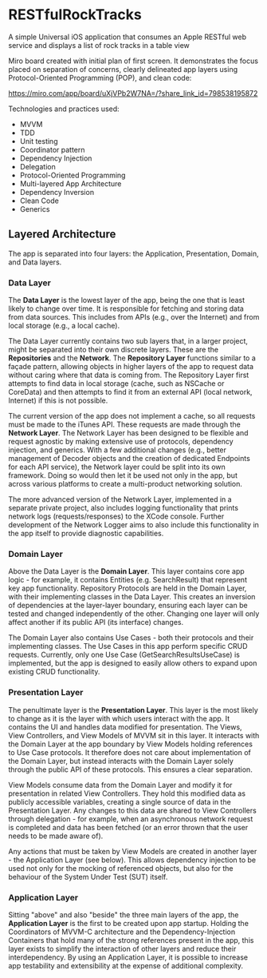 # RESTfulRockTracks
A simple Universal iOS application that consumes an Apple RESTful web service and displays a list of rock tracks in a table view

Miro board created with initial plan of first screen. It demonstrates the focus placed on separation of concerns, clearly delineated app layers using Protocol-Oriented Programming (POP), and clean code:

https://miro.com/app/board/uXjVPb2W7NA=/?share_link_id=798538195872

Technologies and practices used:
- MVVM
- TDD
- Unit testing
- Coordinator pattern
- Dependency Injection
- Delegation
- Protocol-Oriented Programming
- Multi-layered App Architecture
- Dependency Inversion
- Clean Code
- Generics

## Layered Architecture

The app is separated into four layers: the Application, Presentation, Domain, and Data layers.

### Data Layer
The **Data Layer** is the lowest layer of the app, being the one that is least likely to change over time. It is responsible for fetching and storing data from data sources. This includes from APIs (e.g., over the Internet) and from local storage (e.g., a local cache).

The Data Layer currently contains two sub layers that, in a larger project, might be separated into their own discrete layers. These are the **Repositories** and the **Network**. The **Repository Layer** functions similar to a façade pattern, allowing objects in higher layers of the app to request data without caring where that data is coming from. The Repository Layer first attempts to find data in local storage (cache, such as NSCache or CoreData) and then attempts to find it from an external API (local network, Internet) if this is not possible.

The current version of the app does not implement a cache, so all requests must be made to the iTunes API. These requests are made through the **Network Layer**. The Network Layer has been designed to be flexible and request agnostic by making extensive use of protocols, dependency injection, and generics. With a few additional changes (e.g., better management of Decoder objects and the creation of dedicated Endpoints for each API service), the Network layer could be split into its own framework. Doing so would then let it be used not only in the app, but across various platforms to create a multi-product networking solution.

The more advanced version of the Network Layer, implemented in a separate private project, also includes logging functionality that prints network logs (requests/responses) to the XCode console. Further development of the Network Logger aims to also include this functionality in the app itself to provide diagnostic capabilities.

### Domain Layer

Above the Data Layer is the **Domain Layer**. This layer contains core app logic - for example, it contains Entities (e.g. SearchResult) that represent key app functionality. Repository Protocols are held in the Domain Layer, with their implementing classes in the Data Layer. This creates an inversion of dependencies at the layer-layer boundary, ensuring each layer can be tested and changed independently of the other. Changing one layer will only affect another if its public API (its interface) changes.

The Domain Layer also contains Use Cases - both their protocols and their implementing classes. The Use Cases in this app perform specific CRUD requests. Currently, only one Use Case (GetSearchResultsUseCase) is implemented, but the app is designed to easily allow others to expand upon existing CRUD functionality.

### Presentation Layer

The penultimate layer is the **Presentation Layer**. This layer is the most likely to change as it is the layer with which users interact with the app. It contains the UI and handles data modified for presentation. The Views, View Controllers, and View Models of MVVM sit in this layer. It interacts with the Domain Layer at the app boundary by View Models holding references to Use Case protocols. It therefore does not care about implementation of the Domain Layer, but instead interacts with the Domain Layer solely through the public API of these protocols. This ensures a clear separation.

View Models consume data from the Domain Layer and modify it for presentation in related View Controllers. They hold this modified data as publicly accessible variables, creating a single source of data in the Presentation Layer. Any changes to this data are shared to View Controllers through delegation - for example, when an asynchronous network request is completed and data has been fetched (or an error thrown that the user needs to be made aware of).

Any actions that must be taken by View Models are created in another layer - the Application Layer (see below). This allows dependency injection to be used not only for the mocking of referenced objects, but also for the behaviour of the System Under Test (SUT) itself.

### Application Layer

Sitting "above" and also "beside" the three main layers of the app, the **Application Layer** is the first to be created upon app startup. Holding the Coordinators of MVVM-C architecture and the Dependency-Injection Containers that hold many of the strong references present in the app, this layer exists to simplify the interaction of other layers and reduce their interdependency. By using an Application Layer, it is possible to increase app testability and extensibility at the expense of additional complexity.


